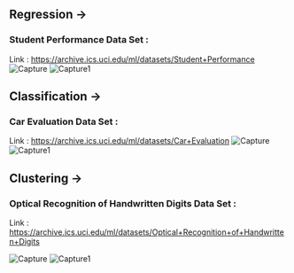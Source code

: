 
## Regression -> 

### Student Performance Data Set : 
Link : https://archive.ics.uci.edu/ml/datasets/Student+Performance
![Capture](https://user-images.githubusercontent.com/63875409/104810112-af64a480-5818-11eb-90b2-8ea6e47a9431.PNG)
![Capture1](https://user-images.githubusercontent.com/63875409/104810163-f18de600-5818-11eb-84bb-3dbbbe0f6a6c.PNG)


## Classification ->

### Car Evaluation Data Set :
Link : https://archive.ics.uci.edu/ml/datasets/Car+Evaluation
![Capture](https://user-images.githubusercontent.com/63875409/104810358-fef7a000-5819-11eb-9589-0e9e34f84c2e.PNG)
![Capture1](https://user-images.githubusercontent.com/63875409/104810361-028b2700-581a-11eb-868e-8f6f7a98529d.PNG)

## Clustering ->

### Optical Recognition of Handwritten Digits Data Set :
Link : https://archive.ics.uci.edu/ml/datasets/Optical+Recognition+of+Handwritten+Digits

![Capture](https://user-images.githubusercontent.com/63875409/104810477-cc01dc00-581a-11eb-87e4-8b5ec2607656.PNG)
![Capture1](https://user-images.githubusercontent.com/63875409/104810481-cf956300-581a-11eb-80d9-9f50fa06cc28.PNG)
